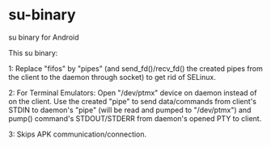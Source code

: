 # su-binary
su binary for Android

This su binary:

1: Replace "fifos" by "pipes" (and send_fd()/recv_fd() the created pipes from the client to the daemon through socket) to get rid of SELinux.

2: For Terminal Emulators: Open "/dev/ptmx" device on daemon instead of on the client. Use the created "pipe" to send data/commands from client's STDIN to daemon's "pipe" (will be read and pumped to "/dev/ptmx") and pump() command's STDOUT/STDERR from daemon's opened PTY to client.

3: Skips APK communication/connection.
